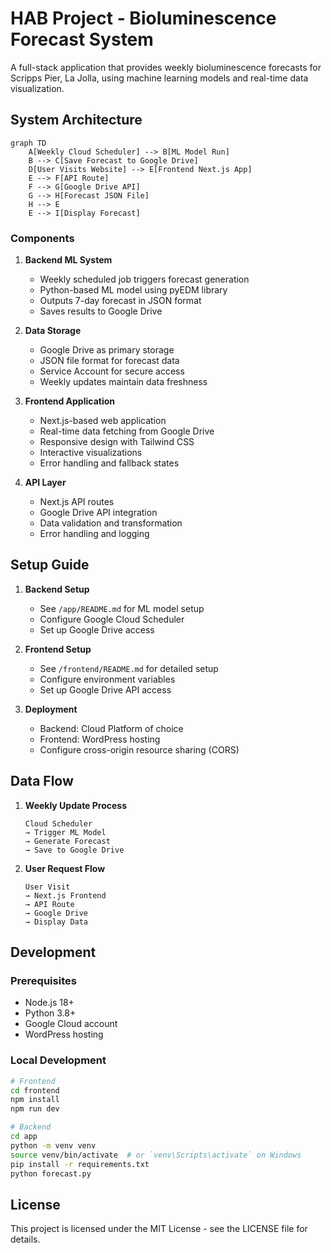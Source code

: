 # HAB Project - Bioluminescence Forecast System

A full-stack application that provides weekly bioluminescence forecasts for Scripps Pier, La Jolla, using machine learning models and real-time data visualization.

## System Architecture

```mermaid
graph TD
    A[Weekly Cloud Scheduler] --> B[ML Model Run]
    B --> C[Save Forecast to Google Drive]
    D[User Visits Website] --> E[Frontend Next.js App]
    E --> F[API Route]
    F --> G[Google Drive API]
    G --> H[Forecast JSON File]
    H --> E
    E --> I[Display Forecast]
```

### Components

1. **Backend ML System**
   - Weekly scheduled job triggers forecast generation
   - Python-based ML model using pyEDM library
   - Outputs 7-day forecast in JSON format
   - Saves results to Google Drive

2. **Data Storage**
   - Google Drive as primary storage
   - JSON file format for forecast data
   - Service Account for secure access
   - Weekly updates maintain data freshness

3. **Frontend Application**
   - Next.js-based web application
   - Real-time data fetching from Google Drive
   - Responsive design with Tailwind CSS
   - Interactive visualizations
   - Error handling and fallback states

4. **API Layer**
   - Next.js API routes
   - Google Drive API integration
   - Data validation and transformation
   - Error handling and logging

## Setup Guide

1. **Backend Setup**
   - See `/app/README.md` for ML model setup
   - Configure Google Cloud Scheduler
   - Set up Google Drive access

2. **Frontend Setup**
   - See `/frontend/README.md` for detailed setup
   - Configure environment variables
   - Set up Google Drive API access

3. **Deployment**
   - Backend: Cloud Platform of choice
   - Frontend: WordPress hosting
   - Configure cross-origin resource sharing (CORS)

## Data Flow

1. **Weekly Update Process**
   ```
   Cloud Scheduler
   → Trigger ML Model
   → Generate Forecast
   → Save to Google Drive
   ```

2. **User Request Flow**
   ```
   User Visit
   → Next.js Frontend
   → API Route
   → Google Drive
   → Display Data
   ```

## Development

### Prerequisites
- Node.js 18+
- Python 3.8+
- Google Cloud account
- WordPress hosting

### Local Development
```bash
# Frontend
cd frontend
npm install
npm run dev

# Backend
cd app
python -m venv venv
source venv/bin/activate  # or `venv\Scripts\activate` on Windows
pip install -r requirements.txt
python forecast.py
```

## License

This project is licensed under the MIT License - see the LICENSE file for details.

